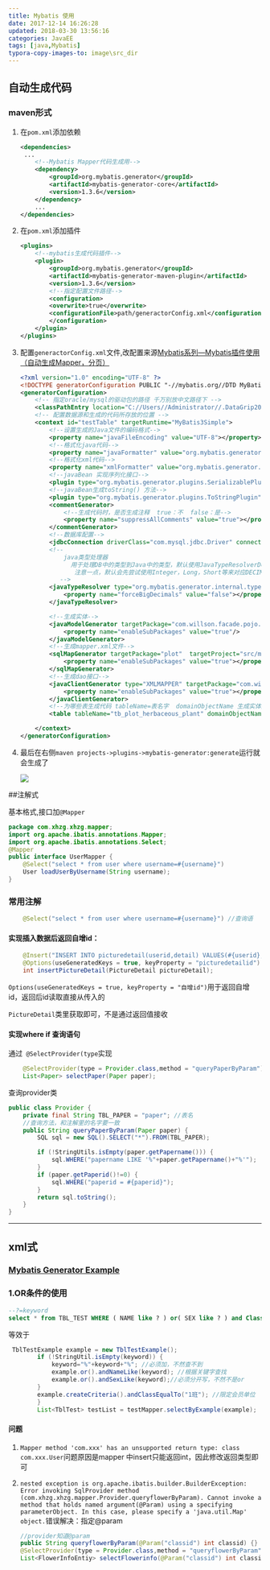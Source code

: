 ```yaml
---
title: Mybatis 使用
date: 2017-12-14 16:26:28
updated: 2018-03-30 13:56:16
categories: JavaEE
tags: [java,Mybatis]
typora-copy-images-to: image\src_dir
---
```


## 自动生成代码

### maven形式

1. 在`pom.xml`添加依赖

   ```xml
   <dependencies>
   	...
       <!--Mybatis Mapper代码生成用-->
       <dependency>
           <groupId>org.mybatis.generator</groupId>
           <artifactId>mybatis-generator-core</artifactId>
           <version>1.3.6</version>
       </dependency>
       ...
   </dependencies>
   ```

2. 在`pom.xml`添加插件

   ```xml
   <plugins>
       <!--mybatis生成代码插件-->
       <plugin>
           <groupId>org.mybatis.generator</groupId>
           <artifactId>mybatis-generator-maven-plugin</artifactId>
           <version>1.3.6</version>
           <!--指定配置文件路径-->
           <configuration>
           <overwrite>true</overwrite>
           <configurationFile>path/generactorConfig.xml</configurationFile>
           </configuration>
       </plugin>
   </plugins>
   ```

3. 配置`generactorConfig.xml`文件,改配置来源[Mybatis系列—Mybatis插件使用（自动生成Mapper，分页）](https://juejin.im/entry/5aabc4036fb9a028e11fb726)

   ```xml
   <?xml version="1.0" encoding="UTF-8" ?>
   <!DOCTYPE generatorConfiguration PUBLIC "-//mybatis.org//DTD MyBatis Generator Configuration 1.0//EN" "http://mybatis.org/dtd/mybatis-generator-config_1_0.dtd" >
   <generatorConfiguration>
       <!-- 指定oracle/mysql的驱动包的路径 千万别放中文路径下 -->
       <classPathEntry location="C://Users//Administrator//.DataGrip2018.1//config//jdbc-drivers//MySQL Connector//J//5.1.46//mysql-connector-java-5.1.46.jar"/>
       <!-- 配置数据源和生成的代码所存放的位置 -->
       <context id="testTable" targetRuntime="MyBatis3Simple">
           <!--设置生成的Java文件的编码格式-->
           <property name="javaFileEncoding" value="UTF-8"></property>
           <!--格式化java代码-->
           <property name="javaFormatter" value="org.mybatis.generator.api.dom.DefaultJavaFormatter"></property>
           <!--格式化xml代码-->
           <property name="xmlFormatter" value="org.mybatis.generator.api.dom.DefaultXmlFormatter"></property>
           <!--javaBean 实现序列化接口-->
           <plugin type="org.mybatis.generator.plugins.SerializablePlugin"></plugin>
           <!--javaBean生成toString() 方法-->
           <plugin type="org.mybatis.generator.plugins.ToStringPlugin" />
           <commentGenerator>
               <!--生成代码时，是否生成注释  true：不  false：是-->
               <property name="suppressAllComments" value="true"></property>
           </commentGenerator>
           <!--数据库配置-->
           <jdbcConnection driverClass="com.mysql.jdbc.Driver" connectionURL="jdbc:mysql://192.168.204.182:3306/manage?useUnicode=true&amp;characterEncoding=UTF-8&amp;zeroDateTimeBehavior=convertToNull&amp;serverTimezone=UTC" userId="root" password="lfadmin"></jdbcConnection>
           <!--
               java类型处理器
                 用于处理DB中的类型到Java中的类型，默认使用JavaTypeResolverDefaultImpl；
                  注意一点，默认会先尝试使用Integer，Long，Short等来对应DECIMAL和 NUMERIC数据类型；
              -->
           <javaTypeResolver type="org.mybatis.generator.internal.types.JavaTypeResolverDefaultImpl">
               <property name="forceBigDecimals" value="false"></property>
           </javaTypeResolver>
   
           <!--生成实体-->
           <javaModelGenerator targetPackage="com.willson.facade.pojo.plot" targetProject="../facade/src/main/java">
               <property name="enableSubPackages" value="true"/>
           </javaModelGenerator>
           <!--生成mapper.xml文件-->
           <sqlMapGenerator targetPackage="plot"  targetProject="src/main/resources/mapper">
               <property name="enableSubPackages" value="true"></property>
           </sqlMapGenerator>
           <!--生成dao接口-->
           <javaClientGenerator type="XMLMAPPER" targetPackage="com.willson.service.mapper.plot" targetProject="src/main/java">
               <property name="enableSubPackages" value="true"></property>
           </javaClientGenerator>
           <!--为哪些表生成代码 tableName=表名字  domainObjectName 生成实体类名字-->
           <table tableName="tb_plot_herbaceous_plant" domainObjectName="herbaceousPlant" />
   
       </context>
   </generatorConfiguration>
   ```

4. 最后在右侧`maven projects->plugins->mybatis-generator:generate`运行就会生成了

   ![](http://ohdtoul5i.bkt.clouddn.com/1530182957362.png)

##注解式

基本格式,接口加`@Mapper`

```Java
package com.xhzg.xhzg.mapper;
import org.apache.ibatis.annotations.Mapper;
import org.apache.ibatis.annotations.Select;
@Mapper
public interface UserMapper {
    @Select("select * from user where username=#{username}")
    User loadUserByUsername(String username);
}

```

### 常用注解

```java
    @Select("select * from user where username=#{username}") //查询语
```

#### 实现插入数据后返回自增id：

```Java
    @Insert("INSERT INTO picturedetail(userid,detail) VALUES(#{userid}, #{detail})")
    @Options(useGeneratedKeys = true, keyProperty = "picturedetailid")
    int insertPictureDetail(PictureDetail pictureDetail);
```

`Options(useGeneratedKeys = true, keyProperty = "自增id")`用于返回自增id，返回后id读取直接从传入的

`PictureDetail`类里获取即可，不是通过返回值接收

#### 实现where if 查询语句

通过` @SelectProvider(type`实现

```java
    @SelectProvider(type = Provider.class,method = "queryPaperByParam")
    List<Paper> selectPaper(Paper paper);
```

查询provider类

```java
public class Provider {
    private final String TBL_PAPER = "paper"; //表名
	//查询方法，和注解里的名字要一致
    public String queryPaperByParam(Paper paper) {
        SQL sql = new SQL().SELECT("*").FROM(TBL_PAPER);

        if (!StringUtils.isEmpty(paper.getPapername())) {
            sql.WHERE("papername LIKE '%"+paper.getPapername()+"%'");
        }
        if (paper.getPaperid()!=0) {
            sql.WHERE("paperid = #{paperid}");
        }
        return sql.toString();
    }
}
```

---

## xml式

### [Mybatis Generator Example](http://www.mybatis.org/generator/generatedobjects/exampleClassUsage.html)

### 1.OR条件的使用

```sql
--?=keyword
select * from TBL_TEST WHERE ( NAME like ? ) or( SEX like ? ) and Class='1班';
```

等效于

```java
 TblTestExample example = new TblTestExample();
        if (!StringUtil.isEmpty(keyword)) {
            keyword="%"+keyword+"%"; //必须加，不然查不到
            example.or().andNameLike(keyword); //根据关键字查找
            example.or().andSexLike(keyword);//必须分开写，不然不是or
        }    
		example.createCriteria().andClassEqualTo("1班"); //限定会员单位
        }
        List<TblTest> testList = testMapper.selectByExample(example);
```



#### 问题

1. `Mapper method 'com.xxx' has an unsupported return type: class com.xxx.User`问题原因是mapper 中insert只能返回int，因此修改返回类型即可

2. `nested exception is org.apache.ibatis.builder.BuilderException: Error invoking SqlProvider method (com.xhzg.xhzg.mapper.Provider.queryflowerByParam). Cannot invoke a method that holds named argument(@Param) using a specifying parameterObject. In this case, please specify a 'java.util.Map' object.`错误解决：指定@param

   ```java
   //provider知道@param  
   public String queryflowerByParam(@Param("classid") int classid) {}
   @SelectProvider(type = Provider.class,method = "queryflowerByParam")
   List<FlowerInfoEntiy> selectFlowerinfo(@Param("classid") int classid);
   ```

   ​